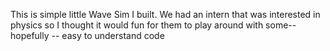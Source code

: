 This is simple little Wave Sim I built.
We had an intern that was interested in physics so I thought it would fun for them to play around with some-- hopefully -- easy to understand code
